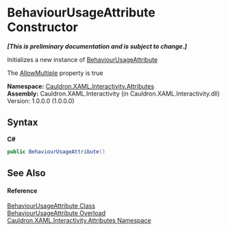 # BehaviourUsageAttribute Constructor 
 _**\[This is preliminary documentation and is subject to change.\]**_

Initializes a new instance of <a href="T_Cauldron_XAML_Interactivity_Attributes_BehaviourUsageAttribute">BehaviourUsageAttribute</a>

 The <a href="P_Cauldron_XAML_Interactivity_Attributes_BehaviourUsageAttribute_AllowMultiple">AllowMultiple</a> property is true

**Namespace:**&nbsp;<a href="N_Cauldron_XAML_Interactivity_Attributes">Cauldron.XAML.Interactivity.Attributes</a><br />**Assembly:**&nbsp;Cauldron.XAML.Interactivity (in Cauldron.XAML.Interactivity.dll) Version: 1.0.0.0 (1.0.0.0)

## Syntax

**C#**<br />
``` C#
public BehaviourUsageAttribute()
```


## See Also


#### Reference
<a href="T_Cauldron_XAML_Interactivity_Attributes_BehaviourUsageAttribute">BehaviourUsageAttribute Class</a><br /><a href="Overload_Cauldron_XAML_Interactivity_Attributes_BehaviourUsageAttribute__ctor">BehaviourUsageAttribute Overload</a><br /><a href="N_Cauldron_XAML_Interactivity_Attributes">Cauldron.XAML.Interactivity.Attributes Namespace</a><br />